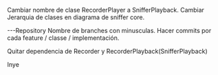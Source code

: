 Cambiar nombre de clase RecorderPlayer a SnifferPlayback.
Cambiar Jerarquia de clases en diagrama de sniffer core.

---Repository
Nombre de branches con minusculas.
Hacer commits por cada feature / classe / implementación.

Quitar dependencia de Recorder y RecorderPlayback(SnifferPlayback)

Inye
